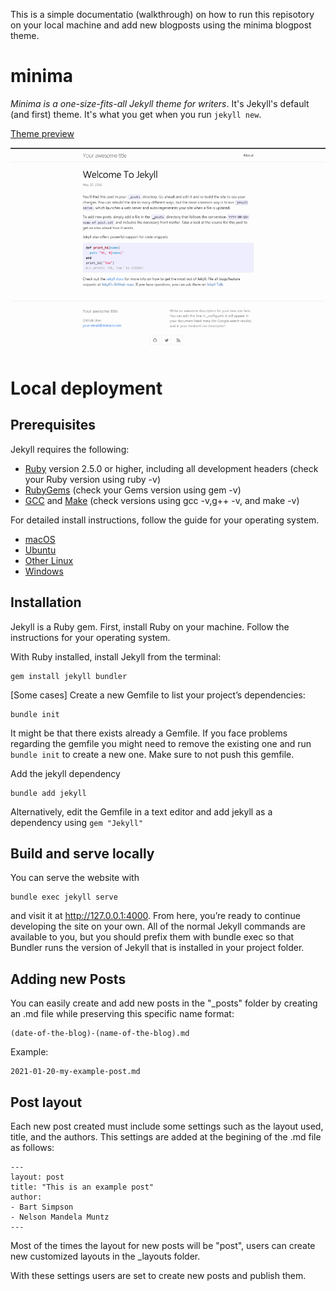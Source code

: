 This is a simple documentatio (walkthrough) on how to run this repisotory on your local machine and add new blogposts using the minima blogpost theme.

# minima

*Minima is a one-size-fits-all Jekyll theme for writers*. It's Jekyll's default (and first) theme. It's what you get when you run `jekyll new`.

[Theme preview](https://jekyll.github.io/minima/)

![minima theme preview](/screenshot.png)

# Local deployment
## Prerequisites
Jekyll requires the following:
  - [Ruby](https://www.ruby-lang.org/en/downloads/) version 2.5.0 or higher, including all development headers (check your Ruby version using ruby -v)
  - [RubyGems](https://rubygems.org/pages/download) (check your Gems version using gem -v)
  - [GCC](https://gcc.gnu.org/install/) and [Make](https://www.gnu.org/software/make/) (check versions using gcc -v,g++ -v, and make -v)


For detailed install instructions, follow the guide for your operating system.
  - [macOS](https://jekyllrb.com/docs/installation/macos/)
  - [Ubuntu](https://jekyllrb.com/docs/installation/ubuntu/)
  - [Other Linux](https://jekyllrb.com/docs/installation/other-linux/)
  - [Windows](https://jekyllrb.com/docs/installation/windows/)


## Installation
Jekyll is a Ruby gem. First, install Ruby on your machine. Follow the instructions for your operating system.

With Ruby installed, install Jekyll from the terminal:
```
gem install jekyll bundler
```

[Some cases] Create a new Gemfile to list your project’s dependencies:
```
bundle init
```

It might be that there exists already a Gemfile. If you face problems regarding the gemfile you might need to remove the existing one and run `bundle init` to create a new one. Make sure to not push this gemfile.

Add the jekyll dependency
```
bundle add jekyll
```
Alternatively, edit the Gemfile in a text editor and add jekyll as a dependency using `gem "Jekyll"`



## Build and serve locally
You can serve the website with

```
bundle exec jekyll serve
```
and visit it at http://127.0.0.1:4000.
From here, you’re ready to continue developing the site on your own. All of the normal Jekyll commands are available to you, but you should prefix them with bundle exec so that Bundler runs the version of Jekyll that is installed in your project folder.

## Adding new Posts
You can easily create and add new posts in the "_posts" folder by creating an .md file while preserving this specific name format:
```
(date-of-the-blog)-(name-of-the-blog).md
```
Example:
```
2021-01-20-my-example-post.md
```

## Post layout
Each new post created must include some settings such as the layout used, title, and the authors.
This settings are added at the begining of the .md file as follows:
```
---
layout: post
title: "This is an example post"
author:
- Bart Simpson
- Nelson Mandela Muntz
---
```
Most of the times the layout for new posts will be "post", users can create new customized layouts in the _layouts folder.

With these settings users are set to create new posts and publish them.
